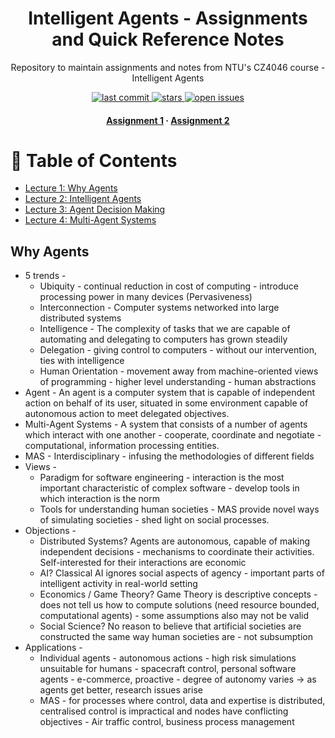 <div align="center">
  <h1>Intelligent Agents - Assignments and Quick Reference Notes</h1>
  
  <p>
    Repository to maintain assignments and notes from NTU's CZ4046 course - Intelligent Agents
  </p>
  
  
<!-- Badges -->
<p>
  <a href="">
    <img src="https://img.shields.io/github/last-commit/aish21/CZ4046-Intelligent-Agents" alt="last commit" />
  </a>
  <a href="https://github.com/aish21/CZ4046-Intelligent-Agents/stargazers/">
    <img src="https://img.shields.io/github/stars/aish21/CZ4046-Intelligent-Agents" alt="stars" />
  </a>
  <a href="https://github.com/aish21/CZ4046-Intelligent-Agents/issues/">
    <img src="https://img.shields.io/github/issues/aish21/CZ4046-Intelligent-Agents" alt="open issues" />
  </a>
</p>
   
<h4>
    <a href="Assignment 1/">Assignment 1</a>
  <span> · </span>
    <a href="Assignment 2/">Assignment 2</a>
  </h4>
</div>

<!-- Table of Contents -->
# :star2: Table of Contents

- [Lecture 1: Why Agents](#why-agents)
- [Lecture 2: Intelligent Agents](#intelligent-agents)
- [Lecture 3: Agent Decision Making](#agent-decision-making)  
- [Lecture 4: Multi-Agent Systems](#mas)

## Why Agents
* 5 trends - 
  - Ubiquity - continual reduction in cost of computing - introduce processing power in many devices (Pervasiveness)
  - Interconnection - Computer systems  networked into large distributed systems
  - Intelligence - The complexity of tasks that we are capable of automating and delegating to computers has grown steadily
  - Delegation - giving control to computers - without our intervention, ties with intelligence
  - Human Orientation - movement away from machine-oriented views of programming - higher level understanding - human abstractions
* Agent - An agent is a computer system that is capable of independent action on behalf of its user, situated in some environment capable of autonomous action to meet delegated objectives. 
* Multi-Agent Systems - A system that consists of a number of agents which interact with one another - cooperate, coordinate and negotiate - computational, information processing entities.
* MAS - Interdisciplinary - infusing the methodologies of different fields 
* Views - 
  - Paradigm for software engineering - interaction is the most important characteristic of complex software - develop tools in which interaction is the norm
  - Tools for understanding human societies - MAS provide novel ways of simulating societies - shed light on social processes.
* Objections - 
  - Distributed Systems? Agents are autonomous, capable of making independent decisions - mechanisms to coordinate their activities. Self-interested for their interactions are economic
  - AI? Classical AI ignores social aspects of agency - important parts of intelligent activity in real-world setting
  - Economics / Game Theory? Game Theory is descriptive concepts - does not tell us how to compute solutions (need resource bounded, computational agents) - some assumptions also may not be valid 
  - Social Science? No reason to believe that artificial societies are constructed the same way human societies are - not subsumption
* Applications - 
  - Individual agents - autonomous actions - high risk simulations unsuitable for humans - spacecraft control, personal software agents - e-commerce, proactive - degree of autonomy varies -> as agents get better, research issues arise
  - MAS - for processes where control, data and expertise is distributed, centralised control is impractical and nodes have conflicting objectives - Air traffic control, business process management
 
